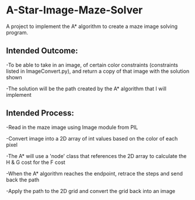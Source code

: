 # A-Star-Image-Maze-Solver
A project to implement the A* algorithm to create a maze image solving program.

## Intended Outcome:

-To be able to take in an image, of certain color constraints (constraints listed in ImageConvert.py), and return a copy of that image with the solution shown

-The solution will be the path created by the A* algorithm that I will implement

## Intended Process:

-Read in the maze image using Image module from PIL

-Convert image into a 2D array of int values based on the color of each pixel

-The A* will use a 'node' class that references the 2D array to calculate the H & G cost for the F cost

-When the A* algorithm reaches the endpoint, retrace the steps and send back the path

-Apply the path to the 2D grid and convert the grid back into an image
